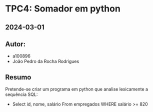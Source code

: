 # TPC4: Somador em python
## 2024-03-01

## Autor:
- a100896
- João Pedro da Rocha Rodrigues

## Resumo

Pretende-se criar um programa em python que analise lexicamente a sequência SQL:
- Select id, nome, salário From empregados WHERE salário >= 820


